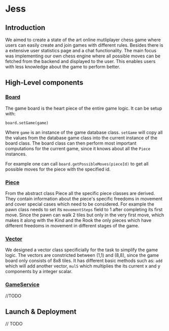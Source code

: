 # Jess

## Introduction

We aimed to create a state of the art online mutliplayer chess game where users can easily create
and join games with different rules. Besides there is a extensive user statistics page and a chat 
functionality. The main focus was implementing our own chess engine where all possible moves can 
be fetched from the backend and displayed to the user. This enables users with less knowledge about
the game to perform better. 

## High-Level components

### [Board](https://github.com/sopra-fs20-group02/sopra-fs20-group02-server/blob/master/src/main/java/ch/uzh/ifi/seal/soprafs20/logic/Board.java)

The game board is the heart piece of the entire game logic. It can be setup with: 

```{Java}
board.setGame(game)
```
Where ``game`` is an instance of the game database class. ``setGame`` will copy all the values from
the database game class into the current instance of the board class. The board class can then perform
most important computations for the current game, since it knows about all the ``Piece`` instances. 

For example one can call ``board.getPossibleMoves(pieceId)`` to get all possible moves for the piece
with the specified id. 

### [Piece](https://github.com/sopra-fs20-group02/sopra-fs20-group02-server/blob/master/src/main/java/ch/uzh/ifi/seal/soprafs20/logic/Piece.java)

From the abstract class Piece all the specific piece classes are derived. They contain information about
the piece's specific freedoms in movement and cover special cases which need to be considered. For example
the pawn class needs to set its ``movementSteps`` field to 1 after completing its first move. Since the pawn
can walk 2 tiles but only in the very first move, which makes it along with the Kind and the Rook the only 
pieces which have different freedoms in movement in different stages of the game. 

### [Vector](https://github.com/sopra-fs20-group02/sopra-fs20-group02-server/blob/master/src/main/java/ch/uzh/ifi/seal/soprafs20/logic/Vector.java)

We designed a vector class specificially for the task to simplify the game logic. The vectors are constricted
between (1,1) and (8,8), since the game board only consists of 8x8 tiles. It has different basic methods such as:
``add`` which will add another vector, ``mulS`` which multiplies the its current x and y components by a integer 
scalar.

### [GameService](https://github.com/sopra-fs20-group02/sopra-fs20-group02-server/blob/master/src/main/java/ch/uzh/ifi/seal/soprafs20/service/GameService.java)

//TODO

## Launch & Deployment

// TODO

